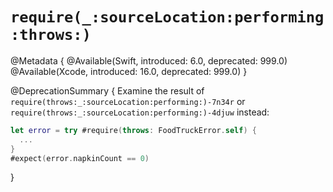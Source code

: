# ``require(_:sourceLocation:performing:throws:)``

<!--
This source file is part of the Swift.org open source project

Copyright (c) 2024 Apple Inc. and the Swift project authors
Licensed under Apache License v2.0 with Runtime Library Exception

See https://swift.org/LICENSE.txt for license information
See https://swift.org/CONTRIBUTORS.txt for Swift project authors
-->

@Metadata {
  @Available(Swift, introduced: 6.0, deprecated: 999.0)
  @Available(Xcode, introduced: 16.0, deprecated: 999.0)
}

@DeprecationSummary {
  Examine the result of ``require(throws:_:sourceLocation:performing:)-7n34r``
  or ``require(throws:_:sourceLocation:performing:)-4djuw`` instead:
  
  ```swift
  let error = try #require(throws: FoodTruckError.self) {
    ...
  }
  #expect(error.napkinCount == 0)
  ```
}
